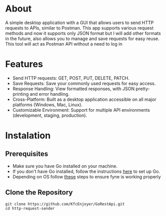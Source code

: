 # About 
A simple desktop application with a GUI that allows users to send HTTP requests to APIs, similar to Postman. This app supports various request methods and now it supports only JSON format but I will add other formats in the future, also allows you to manage and save requests for easy reuse.
This tool will act as Postman API without a need to log in 

# Features
- Send HTTP requests: GET, POST, PUT, DELETE, PATCH.
- Save Requests: Save your commonly used requests for easy access.
- Response Handling: View formatted responses, with JSON pretty-printing and error handling.
- Cross-Platform: Built as a desktop application accessible on all major platforms (Windows, Mac, Linux).
- Customizable Environment: Support for multiple API environments (development, staging, production).

# Instalation 

## Prerequisites
- Make sure you have Go installed on your machine.
- If you don't have Go installed, follow the instructions [here](https://golang.org/doc/install) to set up Go.
- Depending on OS follow [these](https://docs.fyne.io/started/) steps to ensure fyne is working properly

## Clone the Repository
```
git clone https://github.com/KfcEnjoyer/GoRestApi.git
cd http-request-sender
```

